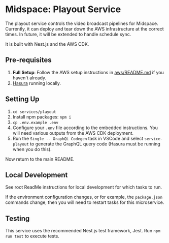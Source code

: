 # Midspace: Playout Service

The playout service controls the video broadcast pipelines for Midspace. Currently, it can deploy and tear down the AWS infrastructure at the correct times. In future, it will be extended to handle schedule sync.

It is built with Nest.js and the AWS CDK.

## Pre-requisites

1. **Full Setup**: Follow the AWS setup instructions in
   [aws/README.md](../../aws/README.md) if you haven't already.
1. [Hasura](../../hasura/README.md) running locally.

## Setting Up

1. `cd services/playout`
1. Install npm packages: `npm i`
1. `cp .env.example .env`
1. Configure your `.env` file according to the embedded instructions. You will need various outputs from the AWS CDK deployment.
1. Run the `Single -- GraphQL Codegen` task in VSCode and select `service-playout` to generate the GraphQL query code (Hasura must be running when you do this).

Now return to the main README.

## Local Development

See root ReadMe instructions for local development for which tasks to run.

If the environment configuration changes, or for example, the `package.json`
commands change, then you will need to restart tasks for this microservice.

## Testing

This service uses the recommended Nest.js test framework, Jest. Run `npm run test` to execute tests.
